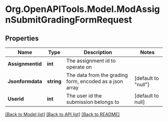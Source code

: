 # Org.OpenAPITools.Model.ModAssignSubmitGradingFormRequest

## Properties

Name | Type | Description | Notes
------------ | ------------- | ------------- | -------------
**Assignmentid** | **int** | The assignment id to operate on | 
**Jsonformdata** | **string** | The data from the grading form, encoded as a json array | [default to "null"]
**Userid** | **int** | The user id the submission belongs to | [default to null]

[[Back to Model list]](../README.md#documentation-for-models) [[Back to API list]](../README.md#documentation-for-api-endpoints) [[Back to README]](../README.md)

